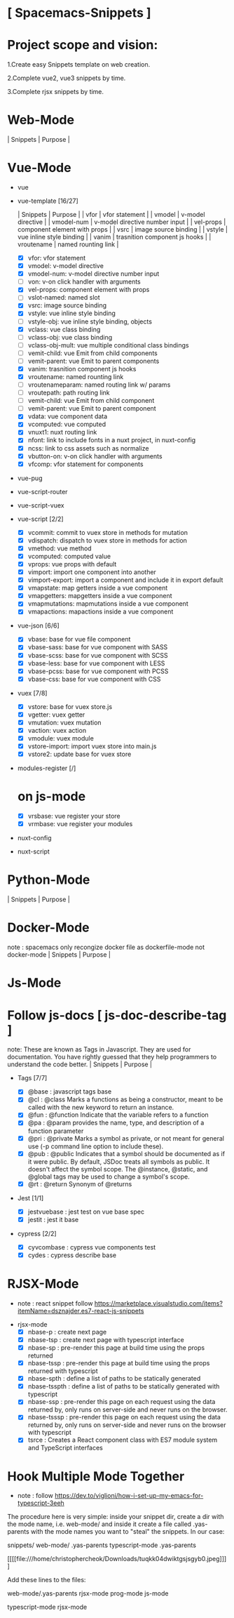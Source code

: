 # [ Spacemacs-Snippets ]

# Project scope and vision:

1.Create easy Snippets template on web creation.

2.Complete vue2, vue3 snippets by time.

3.Complete rjsx snippets by time.

# Web-Mode

| Snippets | Purpose |

# Vue-Mode

-   vue
-   vue-template [16/27]

    | Snippets | Purpose | | vfor | vfor statement | | vmodel | v-model directive | | vmodel-num | v-model directive number input | | vel-props | component element with props | | vsrc | image source
    binding | | vstyle | vue inline style binding | | vanim | trasnition component js hooks | | vroutename | named rounting link |

    -   [x] vfor: vfor statement
    -   [x] vmodel: v-model directive
    -   [x] vmodel-num: v-model directive number input
    -   [ ] von: v-on click handler with arguments
    -   [x] vel-props: component element with props
    -   [ ] vslot-named: named slot
    -   [x] vsrc: image source binding
    -   [x] vstyle: vue inline style binding
    -   [ ] vstyle-obj: vue inline style binding, objects
    -   [x] vclass: vue class binding
    -   [ ] vclass-obj: vue class binding
    -   [ ] vclass-obj-mult: vue multiple conditional class bindings
    -   [ ] vemit-child: vue Emit from child components
    -   [ ] vemit-parent: vue Emit to parent components
    -   [x] vanim: trasnition component js hooks
    -   [x] vroutename: named rounting link
    -   [ ] vroutenameparam: named routing link w/ params
    -   [ ] vroutepath: path routing link
    -   [ ] vemit-child: vue Emit from child component
    -   [ ] vemit-parent: vue Emit to parent component
    -   [x] vdata: vue component data
    -   [x] vcomputed: vue computed
    -   [x] vnuxt1: nuxt routing link
    -   [x] nfont: link to include fonts in a nuxt project, in nuxt-config
    -   [x] ncss: link to css assets such as normalize
    -   [x] vbutton-on: v-on click handler with arguments
    -   [x] vfcomp: vfor statement for components

-   vue-pug
-   vue-script-router
-   vue-script-vuex
-   vue-script [2/2]
    -   [x] vcommit: commit to vuex store in methods for mutation
    -   [x] vdispatch: dispatch to vuex store in methods for action
    -   [x] vmethod: vue method
    -   [x] vcomputed: computed value
    -   [x] vprops: vue props with default
    -   [x] vimport: import one component into another
    -   [x] vimport-export: import a component and include it in export default
    -   [x] vmapstate: map getters inside a vue component
    -   [x] vmapgetters: mapgetters inside a vue component
    -   [x] vmapmutations: mapmutations inside a vue component
    -   [x] vmapactions: mapactions inside a vue component
-   vue-json [6/6]
    -   [x] vbase: base for vue file component
    -   [x] vbase-sass: base for vue component with SASS
    -   [x] vbase-scss: base for vue component with SCSS
    -   [x] vbase-less: base for vue component with LESS
    -   [x] vbase-pcss: base for vue component with PCSS
    -   [x] vbase-css: base for vue component with CSS
-   vuex [7/8]

    -   [x] vstore: base for vuex store.js
    -   [x] vgetter: vuex getter
    -   [x] vmutation: vuex mutation
    -   [x] vaction: vuex action
    -   [x] vmodule: vuex module
    -   [x] vstore-import: import vuex store into main.js
    -   [x] vstore2: update base for vuex store

-   modules-register [/]

    # on js-mode

    -   [x] vrsbase: vue register your store
    -   [x] vrmbase: vue register your modules

-   nuxt-config
-   nuxt-script

# Python-Mode

| Snippets | Purpose |

# Docker-Mode

note : spacemacs only recongize docker file as dockerfile-mode not docker-mode | Snippets | Purpose |

# Js-Mode

# Follow js-docs [ js-doc-describe-tag ]

note: These are known as Tags in Javascript. They are used for documentation. You have rightly guessed that they help programmers to understand the code better. | Snippets | Purpose |

-   Tags [7/7]

    -   [x] @base : javascript tags base
    -   [x] @cl : @class Marks a functions as being a constructor, meant to be called with the new keyword to return an instance.
    -   [x] @fun : @function Indicate that the variable refers to a function
    -   [x] @pa : @param provides the name, type, and description of a function parameter
    -   [x] @pri : @private Marks a symbol as private, or not meant for general use (-p command line option to include these).
    -   [x] @pub : @public Indicates that a symbol should be documented as if it were public. By default, JSDoc treats all symbols as public. It doesn't affect the symbol scope. The @instance,
            @static, and @global tags may be used to change a symbol's scope.
    -   [x] @rt : @return Synonym of @returns

-   Jest [1/1]

    -   [x] jestvuebase : jest test on vue base spec
    -   [x] jestit : jest it base

-   cypress [2/2]
    -   [x] cyvcombase : cypress vue components test
    -   [x] cydes : cypress describe base

# RJSX-Mode

-   note : react snippet follow https://marketplace.visualstudio.com/items?itemName=dsznajder.es7-react-js-snippets

*   rjsx-mode
    -   [x] nbase-p : create next page
    -   [x] nbase-tsp : create next page with typescript interface
    -   [x] nbase-sp : pre-render this page at build time using the props returned
    -   [x] nbase-tssp : pre-render this page at build time using the props returned with typescript
    -   [x] nbase-spth : define a list of paths to be statically generated
    -   [x] nbase-tsspth : define a list of paths to be statically generated with typescript
    -   [x] nbase-ssp : pre-render this page on each request using the data returned by, only runs on server-side and never runs on the browser.
    -   [x] nbase-tsssp : pre-render this page on each request using the data returned by, only runs on server-side and never runs on the browser with typescript
    -   [x] tsrce : Creates a React component class with ES7 module system and TypeScript interfaces

# Hook Multiple Mode Together

-   note : follow https://dev.to/viglioni/how-i-set-up-my-emacs-for-typescript-3eeh

The procedure here is very simple: inside your snippet dir, create a dir with the mode name, i.e. web-mode/ and inside it create a file called .yas-parents with the mode names you want to "steal" the
snippets. In our case:

snippets/ web-mode/ .yas-parents typescript-mode .yas-parents

[[[[file:///home/christophercheok/Downloads/tuqkk04dwiktgsjsgyb0.jpeg]]]]

Add these lines to the files:

web-mode/.yas-parents rjsx-mode prog-mode js-mode

typescript-mode rjsx-mode
